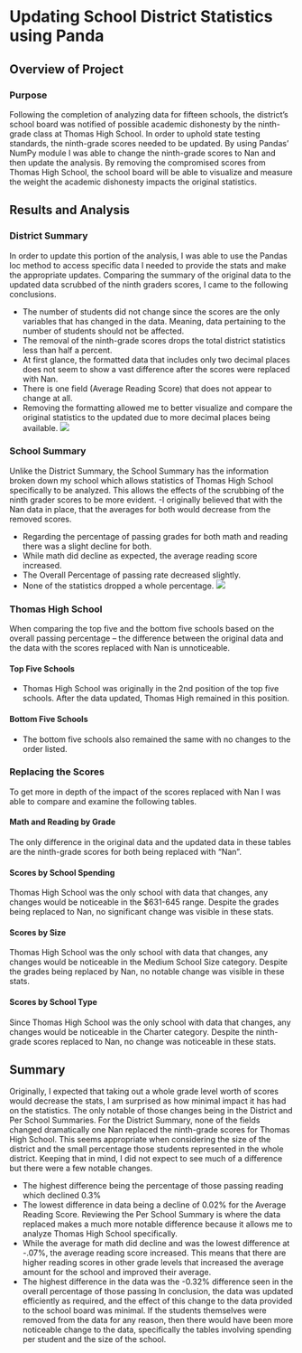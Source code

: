 # Updating School District Statistics using Panda
## Overview of Project
### Purpose
Following the completion of analyzing data for fifteen schools, the district’s school board was notified of possible academic dishonesty by the ninth-grade class at Thomas High School. In order to uphold state testing standards, the ninth-grade scores needed to be updated. By using Pandas’ NumPy module I was able to change the ninth-grade scores to Nan and then update the analysis. By removing the compromised scores from Thomas High School, the school board will be able to visualize and measure the weight the academic dishonesty impacts the original statistics. 
 
## Results and Analysis
### District Summary
In order to update this portion of the analysis, I was able to use the Pandas loc method to access specific data I needed to provide the stats and make the appropriate updates. 
Comparing the summary of the original data to the updated data scrubbed of the ninth graders scores, I came to the following conclusions. 
- The number of students did not change since the scores are the only variables that has changed in the data. Meaning, data pertaining to the number of students should not be affected. 
- The removal of the ninth-grade scores drops the total district statistics less than half a percent. 
- At first glance, the formatted data that includes only two decimal places does not seem to show a vast difference after the scores were replaced with Nan. 
- There is one field (Average Reading Score) that does not appear to change at all. 
- Removing the formatting allowed me to better visualize and compare the original statistics to the updated due to more decimal places being available.
![](Resource/Theater_Outcomes_vs_Launch.png)

### School Summary
Unlike the District Summary, the School Summary has the information broken down my school which allows statistics of Thomas High School specifically to be analyzed. This allows the effects of the scrubbing of the ninth grader scores to be more evident. 
-I originally believed that with the Nan data in place, that the averages for both would decrease from the removed scores. 
- Regarding the percentage of passing grades for both math and reading there was a slight decline for both. 
- While math did decline as expected, the average reading score increased. 
- The Overall Percentage of passing rate decreased slightly. 
- None of the statistics dropped a whole percentage. 
![](Resource/Outcomes_vs_Goals.png)
### Thomas High School
When comparing the top five and the bottom five schools based on the overall passing percentage – the difference between the original data and the data with the scores replaced with Nan is unnoticeable. 
#### Top Five Schools
-	Thomas High School was originally in the 2nd position of the top five schools. After the data updated, Thomas High remained in this position. 


#### Bottom Five Schools
-	The bottom five schools also remained the same with no changes to the order listed. 

### Replacing the Scores 
To get more in depth of the impact of the scores replaced with Nan I was able to compare and examine the following tables. 
   #### Math and Reading by Grade
The only difference in the original data and the updated data in these tables are the ninth-grade scores for both being replaced with “Nan”.
  #### Scores by School Spending
Thomas High School was the only school with data that changes, any changes would be noticeable in the $631-645 range. Despite the grades being replaced to Nan, no significant change was visible in these stats.
   #### Scores by Size
Thomas High School was the only school with data that changes, any changes would be noticeable in the Medium School Size category. Despite the grades being replaced by Nan, no notable change was visible in these stats. 
   #### Scores by School Type
Since Thomas High School was the only school with data that changes, any changes would be noticeable in the Charter category. Despite the ninth-grade scores replaced to Nan, no change was noticeable in these stats. 
## Summary
Originally, I expected that taking out a whole grade level worth of scores would decrease the stats, I am surprised as how minimal impact it has had on the statistics. The only notable of those changes being in the District and Per School Summaries.
For the District Summary, none of the fields changed dramatically one Nan replaced the ninth-grade scores for Thomas High School. This seems appropriate when considering the size of the district and the small percentage those students represented in the whole district. Keeping that in mind, I did not expect to see much of a difference but there were a few notable changes. 
-	The highest difference being the percentage of those passing reading which declined 0.3%
-	The lowest difference in data being a decline of 0.02% for the Average Reading Score. 
Reviewing the Per School Summary is where the data replaced makes a much more notable difference because it allows me to analyze Thomas High School specifically. 
-	While the average for math did decline and was the lowest difference at -.07%, the average reading score increased. This means that there are higher reading scores in other grade levels that increased the average amount for the school and improved their average. 
-	The highest difference in the data was the -0.32% difference seen in the overall percentage of those passing
In conclusion, the data was updated efficiently as required, and the effect of this change to the data provided to the school board was minimal. If the students themselves were removed from the data for any reason, then there would have been more noticeable change to the data, specifically the tables involving spending per student and the size of the school. 
